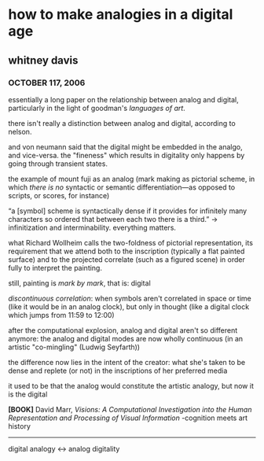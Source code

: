 # how to make analogies in a digital age
## whitney davis
### OCTOBER 117, 2006

essentially a long paper on the relationship between analog and digital, particularly in the light of goodman's *languages of art*.

there isn't really a distinction between analog and digital, according to nelson.

and von neumann said that the digital might be embedded in the analgo, and vice-versa. the "fineness" which results in digitality only happens by going through transient states.

the example of mount fuji as an analog (mark making as pictorial scheme, in which *there is no* syntactic or semantic differentiation—as opposed to scripts, or scores, for instance)

“a [symbol] scheme is syntactically dense if it provides for infinitely many characters so ordered that between each two there is a third.” -> infinitization and interminability. everything matters.

what Richard Wollheim calls the two-foldness of pictorial representation, its requirement that we attend both to the inscription (typically a flat painted surface) and to the projected correlate (such as a figured scene) in order fully to interpret the painting.

still, painting is *mark by mark*, that is: digital

*discontinuous correlation*: when symbols aren't correlated in space or time (like it would be in an analog clock), but only in thought (like a digital clock which jumps from 11:59 to 12:00)

after the computational explosion, analog and digital aren't so different anymore: the analog and digital modes are now wholly continuous (in an artistic "co-mingling" (Ludwig Seyfarth))

the difference now lies in the intent of the creator: what she's taken to be dense and replete (or not) in the inscriptions of her preferred media

it used to be that the analog would constitute the artistic analogy, but now it is the digital

**[BOOK]** David Marr, *Visions: A Computational Investigation into the Human Representation and Processing of Visual Information* -cognition meets art history

---

digital analogy <-> analog digitality
